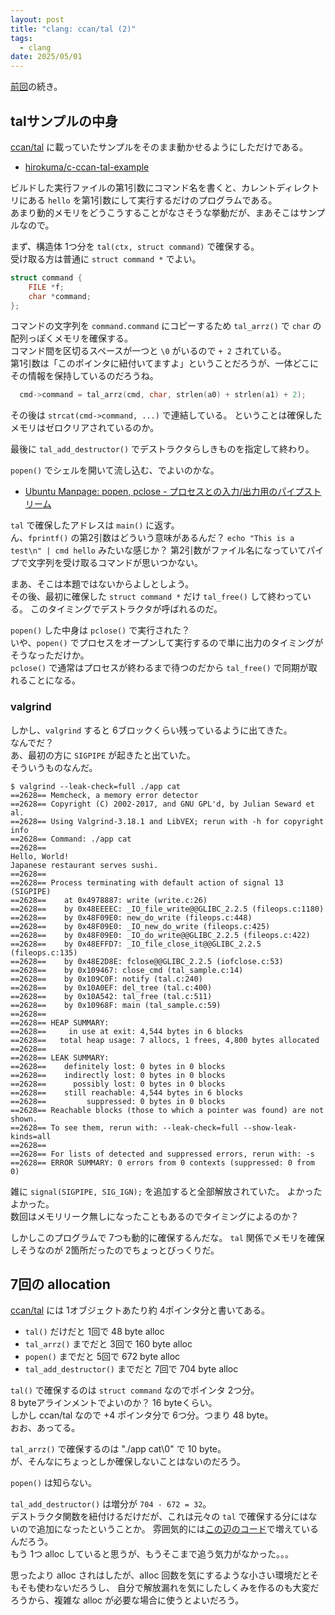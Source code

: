 ```yaml
---
layout: post
title: "clang: ccan/tal (2)"
tags:
  - clang
date: 2025/05/01
---
```


[前回](/2025/04/20250430-clang.html)の続き。

## talサンプルの中身

[ccan/tal](https://ccodearchive.net/info/tal.html) に載っていたサンプルをそのまま動かせるようにしただけである。

* [hirokuma/c-ccan-tal-example](https://github.com/hirokuma/c-ccan-tal-example)

ビルドした実行ファイルの第1引数にコマンド名を書くと、カレントディレクトリにある `hello` を第1引数にして実行するだけのプログラムである。  
あまり動的メモリをどうこうすることがなさそうな挙動だが、まあそこはサンプルなので。

まず、構造体 1つ分を `tal(ctx, struct command)` で確保する。  
受け取る方は普通に `struct command *` でよい。

```c
struct command {
    FILE *f;
    char *command;
};
```

コマンドの文字列を `command.command` にコピーするため `tal_arrz()` で `char` の配列っぽくメモリを確保する。  
コマンド間を区切るスペースが一つと `\0` がいるので `+ 2` されている。  
第1引数は「このポインタに紐付いてますよ」ということだろうが、一体どこにその情報を保持しているのだろうね。

```c
  cmd->command = tal_arrz(cmd, char, strlen(a0) + strlen(a1) + 2);
```

その後は `strcat(cmd->command, ...)` で連結している。
ということは確保したメモリはゼロクリアされているのか。

最後に `tal_add_destructor()` でデストラクタらしきものを指定して終わり。

`popen()` でシェルを開いて流し込む、でよいのかな。

* [Ubuntu Manpage: popen, pclose - プロセスとの入力/出力用のパイプストリーム](https://manpages.ubuntu.com/manpages/kinetic/ja/man3/popen.3.html)

`tal` で確保したアドレスは `main()` に返す。  
ん、`fprintf()` の第2引数はどういう意味があるんだ？ 
`echo "This is a test\n" | cmd hello` みたいな感じか？ 
第2引数がファイル名になっていてパイプで文字列を受け取るコマンドが思いつかない。

まあ、そこは本題ではないからよしとしよう。  
その後、最初に確保した `struct command *` だけ `tal_free()` して終わっている。
このタイミングでデストラクタが呼ばれるのだ。

`popen()` した中身は `pclose()` で実行された？  
いや、`popen()` でプロセスをオープンして実行するので単に出力のタイミングがそうなっただけか。  
`pclose()` で通常はプロセスが終わるまで待つのだから `tal_free()` で同期が取れることになる。

### valgrind

しかし、`valgrind` すると 6ブロックくらい残っているように出てきた。  
なんでだ？  
あ、最初の方に `SIGPIPE` が起きたと出ていた。  
そういうものなんだ。

```console
$ valgrind --leak-check=full ./app cat
==2628== Memcheck, a memory error detector
==2628== Copyright (C) 2002-2017, and GNU GPL'd, by Julian Seward et al.
==2628== Using Valgrind-3.18.1 and LibVEX; rerun with -h for copyright info
==2628== Command: ./app cat
==2628==
Hello, World!
Japanese restaurant serves sushi.
==2628==
==2628== Process terminating with default action of signal 13 (SIGPIPE)
==2628==    at 0x4978887: write (write.c:26)
==2628==    by 0x48EEEEC: _IO_file_write@@GLIBC_2.2.5 (fileops.c:1180)
==2628==    by 0x48F09E0: new_do_write (fileops.c:448)
==2628==    by 0x48F09E0: _IO_new_do_write (fileops.c:425)
==2628==    by 0x48F09E0: _IO_do_write@@GLIBC_2.2.5 (fileops.c:422)
==2628==    by 0x48EFFD7: _IO_file_close_it@@GLIBC_2.2.5 (fileops.c:135)
==2628==    by 0x48E2D8E: fclose@@GLIBC_2.2.5 (iofclose.c:53)
==2628==    by 0x109467: close_cmd (tal_sample.c:14)
==2628==    by 0x109C0F: notify (tal.c:240)
==2628==    by 0x10A0EF: del_tree (tal.c:400)
==2628==    by 0x10A542: tal_free (tal.c:511)
==2628==    by 0x10968F: main (tal_sample.c:59)
==2628==
==2628== HEAP SUMMARY:
==2628==     in use at exit: 4,544 bytes in 6 blocks
==2628==   total heap usage: 7 allocs, 1 frees, 4,800 bytes allocated
==2628==
==2628== LEAK SUMMARY:
==2628==    definitely lost: 0 bytes in 0 blocks
==2628==    indirectly lost: 0 bytes in 0 blocks
==2628==      possibly lost: 0 bytes in 0 blocks
==2628==    still reachable: 4,544 bytes in 6 blocks
==2628==         suppressed: 0 bytes in 0 blocks
==2628== Reachable blocks (those to which a pointer was found) are not shown.
==2628== To see them, rerun with: --leak-check=full --show-leak-kinds=all
==2628==
==2628== For lists of detected and suppressed errors, rerun with: -s
==2628== ERROR SUMMARY: 0 errors from 0 contexts (suppressed: 0 from 0)
```

雑に `signal(SIGPIPE, SIG_IGN);` を追加すると全部解放されていた。
よかったよかった。  
数回はメモリリーク無しになったこともあるのでタイミングによるのか？

しかしこのプログラムで 7つも動的に確保するんだな。
`tal` 関係でメモリを確保しそうなのが 2箇所だったのでちょっとびっくりだ。

## 7回の allocation

[ccan/tal](https://ccodearchive.net/info/tal.html) には 1オブジェクトあたり約 4ポインタ分と書いてある。

* `tal()` だけだと 1回で 48 byte alloc
* `tal_arrz()` までだと 3回で 160 byte alloc
* `popen()` までだと 5回で 672 byte alloc
* `tal_add_destructor()` までだと 7回で 704 byte alloc

`tal()` で確保するのは `struct command` なのでポインタ 2つ分。  
8 byteアラインメントでよいのか？ 16 byteくらい。  
しかし ccan/tal なので +4 ポインタ分で 6つ分。つまり 48 byte。  
おお、あってる。

`tal_arrz()` で確保するのは "./app cat\0" で 10 byte。  
が、そんなにちょっとしか確保しないことはないのだろう。

`popen()` は知らない。

`tal_add_destructor()` は増分が `704 - 672 = 32`。  
デストラクタ関数を紐付けるだけだが、これは元々の `tal` で確保する分にはないので追加になったということか。
雰囲気的には[この辺のコード](https://github.com/rustyrussell/ccan/blob/734087370994b06caf4b91eb4027e039e15dd77a/ccan/tal/tal.c#L333-L336)で増えているんだろう。  
もう 1つ alloc していると思うが、もうそこまで追う気力がなかった。。。

思ったより alloc されはしたが、alloc 回数を気にするような小さい環境だとそもそも使わないだろうし、
自分で解放漏れを気にしたしくみを作るのも大変だろうから、複雑な alloc が必要な場合に使うとよいだろう。
